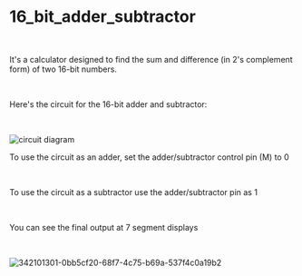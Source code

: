 <h1>16_bit_adder_subtractor</h1><br>
<p>It's a calculator designed to find the sum and difference (in 2's complement form) of two 16-bit numbers.</p><br>

<p>Here's the circuit for the 16-bit adder and subtractor:</p><br>

![circuit diagram](https://github.com/Ashishupadhyaygit0001/16_bit_adder_subtractor/assets/161508428/78a5a904-7f04-49b7-adc8-46f523b78d39)


<p>To use the circuit as an adder, set the adder/subtractor control pin (M) to 0</p><br>
<p>To use the circuit as a subtractor use the adder/subtractor pin as 1</p><br>
<b></b><p>You can see the final output at 7 segment displays</p><br></b>

![342101301-0bb5cf20-68f7-4c75-b69a-537f4c0a19b2](https://github.com/Ashishupadhyaygit0001/16_bit_adder_subtractor/assets/161508428/2bec73e1-d58e-4ad6-8348-bf40db8ecbf9)
